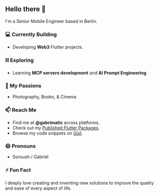 ## Hello there 👋
I'm a Senior Mobile Engineer based in Berlin.

### 💻 Currently Building
- Developing **Web3** Flutter projects.

### ⛓️ Exploring
- Learning **MCP servers development** and **AI Prompt Engineering**.

### 🧩 My Passions
- Photography, Books, & Cinema

### 📫 Reach Me
- Find me at **@gabrimatic** across platforms.
- Check out my [Published Flutter Packages](https://pub.dev/publishers/gabrimatic.info/packages).  
- Browse my code snippets on [Gist](https://gist.github.com/gabrimatic).

### 😄 Pronouns
- Soroush / Gabriel

### ⚡ Fun Fact
I deeply love creating and inventing new solutions to improve the quality and ease of every aspect of life.
